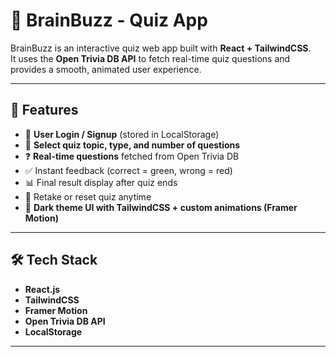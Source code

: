 # 🧠 BrainBuzz - Quiz App

BrainBuzz is an interactive quiz web app built with **React + TailwindCSS**.  
It uses the **Open Trivia DB API** to fetch real-time quiz questions and provides a smooth, animated user experience.  

---

## 🚀 Features
- 🔑 **User Login / Signup** (stored in LocalStorage)
- 🎯 **Select quiz topic, type, and number of questions**
- ❓ **Real-time questions** fetched from Open Trivia DB
- ✅ Instant feedback (correct = green, wrong = red)
- 📊 Final result display after quiz ends
- 🔄 Retake or reset quiz anytime
- 🎨 **Dark theme UI with TailwindCSS + custom animations (Framer Motion)**

---

## 🛠️ Tech Stack
- **React.js**
- **TailwindCSS**
- **Framer Motion**
- **Open Trivia DB API**
- **LocalStorage**

---


